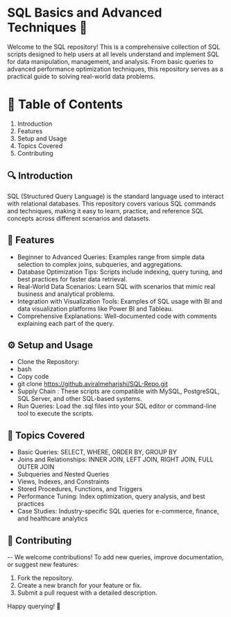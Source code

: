 # SQL Basics and Advanced Techniques 🚀
  Welcome to the SQL repository! This is a comprehensive collection of SQL scripts designed to help users at all levels understand and implement SQL for data manipulation, management, and analysis. From basic       queries to advanced performance optimization techniques, this repository serves as a practical guide to solving real-world data problems.

# 📖 Table of Contents
  1. Introduction
  2. Features
  3. Setup and Usage
  4. Topics Covered
  5. Contributing

     
## 🔍 Introduction
  SQL (Structured Query Language) is the standard language used to interact with relational databases. This repository covers various SQL commands and techniques, making it easy to learn, practice, and reference   SQL concepts across different scenarios and datasets.

## 🌟 Features
- Beginner to Advanced Queries: Examples range from simple data selection to complex joins, subqueries, and aggregations.
- Database Optimization Tips: Scripts include indexing, query tuning, and best practices for faster data retrieval.
- Real-World Data Scenarios: Learn SQL with scenarios that mimic real business and analytical problems.
- Integration with Visualization Tools: Examples of SQL usage with BI and data visualization platforms like Power BI and Tableau.
- Comprehensive Explanations: Well-documented code with comments explaining each part of the query.
## ⚙️ Setup and Usage
- Clone the Repository:
- bash
- Copy code
- git clone https://github.aviralmeharishi/SQL-Repo.git
- Supply Chain : These scripts are compatible with MySQL, PostgreSQL, SQL Server, and other SQL-based systems.
- Run Queries: Load the .sql files into your SQL editor or command-line tool to execute the scripts.

## 📝 Topics Covered
  - Basic Queries: SELECT, WHERE, ORDER BY, GROUP BY
  - Joins and Relationships: INNER JOIN, LEFT JOIN, RIGHT JOIN, FULL OUTER JOIN
  - Subqueries and Nested Queries
  - Views, Indexes, and Constraints
  - Stored Procedures, Functions, and Triggers
  - Performance Tuning: Index optimization, query analysis, and best practices
  - Case Studies: Industry-specific SQL queries for e-commerce, finance, and healthcare analytics
## 🤝 Contributing
-- We welcome contributions! To add new queries, improve documentation, or suggest new features:

1. Fork the repository.
2. Create a new branch for your feature or fix.
3. Submit a pull request with a detailed description.


Happy querying! 🎉
